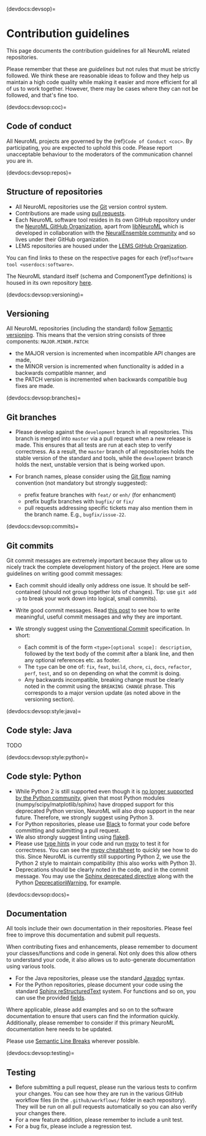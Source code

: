 (devdocs:devsop)=
# Contribution guidelines

This page documents the contribution guidelines for all NeuroML related repositories.

Please remember that these are *guidelines* but not rules that must be strictly followed.
We think these are reasonable ideas to follow and they help us maintain a high code quality while making it easier and more efficient for all of us to work together.
However, there may be cases where they can not be followed, and that's fine too.

(devdocs:devsop:coc)=
## Code of conduct

All NeuroML projects are governed by the {ref}`Code of Conduct <coc>`.
By participating, you are expected to uphold this code.
Please report unacceptable behaviour to the moderators of the communication channel you are in.

(devdocs:devsop:repos)=
## Structure of repositories

- All NeuroML repositories use the [Git](https://git-scm.com/) version control system.
- Contributions are made using [pull requests](https://docs.github.com/en/github/collaborating-with-pull-requests/proposing-changes-to-your-work-with-pull-requests/about-pull-requests).
- Each NeuroML software tool resides in its own GitHub repository under the [NeuroML GitHub Organization](https://github.com/NeuroML), apart from [libNeuroML](https://github.com/NeuralEnsemble/libNeuroML) which is developed in collaboration with the [NeuralEnsemble community](http://neuralensemble.org/) and so lives under their GitHub organization.
- LEMS repositories are housed under the [LEMS GitHub Organization](https://github.com/LEMS).

You can find links to these on the respective pages for each {ref}`software tool <userdocs:software>`.

The NeuroML standard itself (schema and ComponentType definitions) is housed in its own repository [here](https://github.com/NeuroML/NeuroML2).


(devdocs:devsop:versioning)=
## Versioning

All NeuroML repositories (including the standard) follow [Semantic versioning](https://semver.org/).
This means that the version string consists of three components: `MAJOR.MINOR.PATCH`:

- the MAJOR version is incremented when incompatible API changes are made,
- the MINOR version is incremented when functionality is added in a backwards compatible manner, and
- the PATCH version is incremented when backwards compatible bug fixes are made.

(devdocs:devsop:branches)=
## Git branches

- Please develop against the `development` branch in all repositories.
  This branch is merged into `master` via a pull request when a new release is made.
  This ensures that all tests are run at each step to verify correctness.
  As a result, the `master` branch of all repositories holds the stable version of the standard and tools, while the `development` branch holds the next, unstable version that is being worked upon.

- For branch names, please consider using the [Git flow](https://nvie.com/posts/a-successful-git-branching-model/) naming convention (not mandatory but strongly suggested):

  - prefix feature branches with `feat/` or `enh/` (for enhancment)
  - prefix bugfix branches with `bugfix/` or `fix/`
  - pull requests addressing specific tickets may also mention them in the branch name. E.g., `bugfix/issue-22`.

(devdocs:devsop:commits)=
## Git commits

Git commit messages are extremely important because they allow us to nicely track the complete development history of the project.
Here are some guidelines on writing good commit messages:

- Each commit should ideally only address one issue.
  It should be self-contained (should not group together lots of changes).
  Tip: use `git add -p` to break your work down into logical, small commits).
- Write good commit messages.
  Read [this post](https://chris.beams.io/posts/git-commit/) to see how to write meaningful, useful commit messages and why they are important.
- We strongly suggest using the [Conventional Commit](https://www.conventionalcommits.org/en/v1.0.0/#summary) specification.
  In short:

  - Each commit is of the form `<type>[optional scope]: description`, followed by the text body of the commit after a blank line, and then any optional references etc. as footer.
  - The `type` can be one of: `fix`, `feat`, `build`, `chore`, `ci`, `docs`, `refactor`, `perf`, `test`, and so on depending on what the commit is doing.
  - Any backwards incompatible, breaking change must be clearly noted in the commit using the `BREAKING CHANGE` phrase.
    This corresponds to a major version update (as noted above in the versioning section).

(devdocs:devsop:style:java)=
## Code style: Java

TODO

(devdocs:devsop:style:python)=
## Code style: Python

- While Python 2 is still supported even though it is [no longer supported by the Python community](https://pythonclock.org), given that most Python modules (numpy/scipy/matplotlib/sphinx) have dropped support for this deprecated Python version, NeuroML will also drop support in the near future.
  Therefore, we strongly suggest using Python 3.
- For Python repositories, please use [Black](https://black.readthedocs.io/) to format your code before committing and submitting a pull request.
- We also strongly suggest linting using [flake8](https://flake8.pycqa.org/).
- Please use [type hints](https://docs.python.org/3/library/typing.html?highlight=type%20hint) in your code and run [mypy](https://mypy.readthedocs.io/en/stable/) to test it for correctness.
  You can see the [mypy cheatsheet](https://mypy.readthedocs.io/en/stable/cheat_sheet.html) to quickly see how to do this.
  Since NeuroML is currently still supporting Python 2, we use the Python 2 style to maintain compatibility (this also works with Python 3).
- Deprecations should be clearly noted in the code, and in the commit message.
  You may use the [Sphinx deprecated directive](https://www.sphinx-doc.org/en/master/usage/restructuredtext/directives.html#directive-deprecated) along with the Python [DeprecationWarning](https://docs.python.org/3/library/exceptions.html#DeprecationWarning), for example.

(devdocs:devsop:docs)=
## Documentation

All tools include their own documentation in their repositories.
Please feel free to improve this documentation and submit pull requests.

When contributing fixes and enhancements, please remember to document your classes/functions and code in general.
Not only does this allow others to understand your code, it also allows us to auto-generate documentation using various tools.

- For the Java repositories, please use the standard [Javadoc](https://www.oracle.com/technical-resources/articles/java/javadoc-tool.html) syntax.
- For the Python repositories, please document your code using the standard [Sphinx reStructuredText](https://www.sphinx-doc.org) system.
  For functions and so on, you can use the provided [fields](https://www.sphinx-doc.org/en/master/usage/restructuredtext/domains.html?#python-signatures).

Where applicable, please add examples and so on to the software documentation to ensure that users can find the information quickly.
Additionally, please remember to consider if this primary NeuroML documentation here needs to be updated.

Please use [Semantic Line Breaks](https://sembr.org/) wherever possible.

(devdocs:devsop:testing)=
## Testing

- Before submitting a pull request, please run the various tests to confirm your changes.
  You can see how they are run in the various GitHub workflow files (in the `.github/workflows/` folder in each repository).
  They will be run on all pull requests automatically so you can also verify your changes there.
- For a new feature addition, please remember to include a unit test.
- For a bug fix, please include a regression test.
